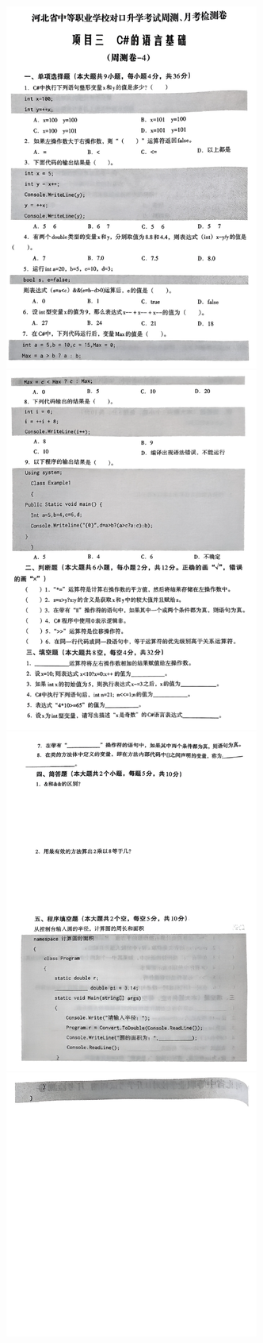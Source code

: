 ![周测月考](images/3-4/week1.png)
![周测月考](images/3-4/week2.png)
![周测月考](images/3-4/week3.png)
![周测月考](images/3-4/week4.png)